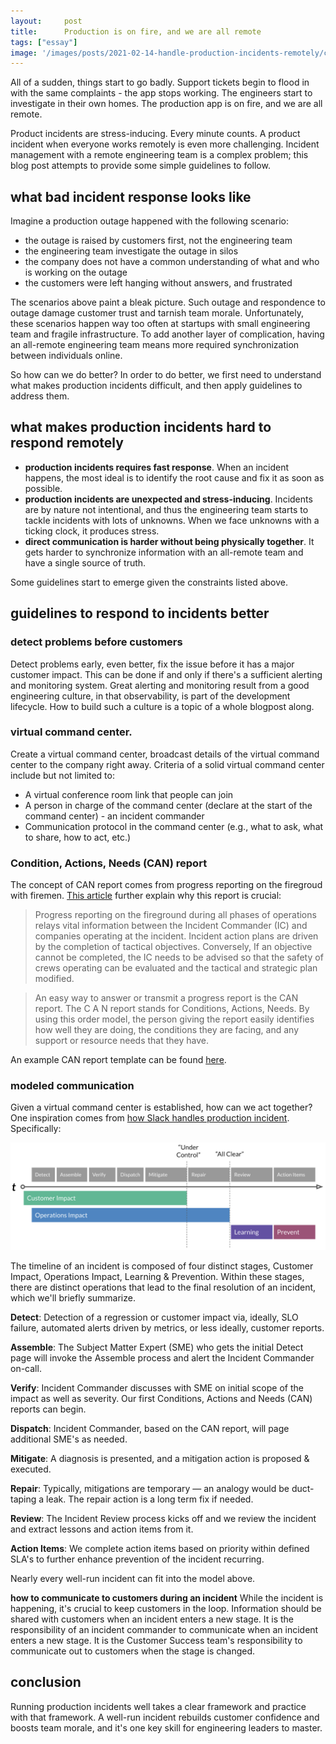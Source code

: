 ```yaml
---
layout:     post
title:      Production is on fire, and we are all remote
tags: ["essay"]
image: '/images/posts/2021-02-14-handle-production-incidents-remotely/cover.svg'
---
```



All of a sudden, things start to go badly. Support tickets begin to flood in with the same complaints - the app stops working.
The engineers start to investigate in their own homes. The production app is on fire, and we are all remote.

Product incidents are stress-inducing. Every minute counts. A product incident when everyone works remotely is even more challenging. Incident management with a remote engineering team is a complex problem; this blog post attempts to provide some simple guidelines to follow.

## what bad incident response looks like

Imagine a production outage happened with the following scenario:

- the outage is raised by customers first, not the engineering team
- the engineering team investigate the outage in silos
- the company does not have a common understanding of what and who is working on the outage
- the customers were left hanging without answers, and frustrated

The scenarios above paint a bleak picture. Such outage and respondence to outage damage customer trust and tarnish team morale. Unfortunately, these scenarios happen way too often at startups with small engineering team and fragile infrastructure. To add another layer of complication, having an all-remote engineering team means more required synchronization between individuals online.

So how can we do better? In order to do better, we first need to understand what makes production incidents difficult, and then apply guidelines to address them.

## what makes production incidents hard to respond remotely

- **production incidents requires fast response**. When an incident happens, the most ideal is to identify the root cause and fix it as soon as possible.
- **production incidents are unexpected and stress-inducing**. Incidents are by nature not intentional, and thus the engineering team starts to tackle incidents with lots of unknowns. When we face unknowns with a ticking clock, it produces stress.
- **direct communication is harder without being physically together**. It gets harder to synchronize information with an all-remote team and have a single source of truth.

Some guidelines start to emerge given the constraints listed above.

## guidelines to respond to incidents better

### detect problems before customers

Detect problems early, even better, fix the issue before it has a major customer impact. This can be done if and only if there's a sufficient alerting and monitoring system. Great alerting and monitoring result from a good engineering culture, in that observability, is part of the development lifecycle. How to build such a culture is a topic of a whole blogpost along.

### virtual command center.

Create a virtual command center, broadcast details of the virtual command center to the company right away. Criteria of a solid virtual command center include but not limited to:

- A virtual conference room link that people can join
- A person in charge of the command center (declare at the start of the command center) - an incident commander
- Communication protocol in the command center (e.g., what to ask, what to share, how to act, etc.)

### Condition, Actions, Needs (CAN) report

The concept of CAN report comes from progress reporting on the firegroud with firemen. [This article](https://www.fireengineering.com/firefighting/drill-of-the-week-progress-reports) further explain why this report is crucial:

> Progress reporting on the fireground during all phases of operations relays vital information between the Incident Commander (IC) and companies operating at the incident. Incident action plans are driven by the completion of tactical objectives. Conversely, If an objective cannot be completed, the IC needs to be advised so that the safety of crews operating can be evaluated and the tactical and strategic plan modified.

> An easy way to answer or transmit a progress report is the CAN report. The C A N report stands for Conditions, Actions, Needs. By using this order model, the person giving the report easily identifies how well they are doing, the conditions they are facing, and any support or resource needs that they have.

An example CAN report template can be found [here](https://github.com/marshallshen/eng-lead-templates/blob/main/incident-management/conditions_actions_needs.md).

### modeled communication

Given a virtual command center is established, how can we act together? One inspiration comes from [how Slack handles production incident](https://slack.engineering/all-hands-on-deck/). Specifically:

![timeline](/images/posts/2021-02-14-handle-production-incidents-remotely/incident.png)


The timeline of an incident is composed of four distinct stages, Customer Impact, Operations Impact, Learning & Prevention. Within these stages, there are distinct operations that lead to the final resolution of an incident, which we'll briefly summarize.

**Detect**: Detection of a regression or customer impact via, ideally, SLO failure, automated alerts driven by metrics, or less ideally, customer reports.

**Assemble**: The Subject Matter Expert (SME) who gets the initial Detect page will invoke the Assemble process and alert the Incident Commander on-call.

**Verify**: Incident Commander discusses with SME on initial scope of the impact as well as severity. Our first Conditions, Actions and Needs (CAN) reports can begin.

**Dispatch**: Incident Commander, based on the CAN report, will page additional SME's as needed.

**Mitigate**: A diagnosis is presented, and a mitigation action is proposed & executed.

**Repair**: Typically, mitigations are temporary — an analogy would be duct-taping a leak. The repair action is a long term fix if needed.

**Review**: The Incident Review process kicks off and we review the incident and extract lessons and action items from it.

**Action Items**: We complete action items based on priority within defined SLA's to further enhance prevention of the incident recurring.

Nearly every well-run incident can fit into the model above.

**how to communicate to customers during an incident**
While the incident is happening, it's crucial to keep customers in the loop. Information should be shared with customers when an incident enters a new stage. It is the responsibility of an incident commander to communicate when an incident enters a new stage. It is the Customer Success team's responsibility to communicate out to customers when the stage is changed.

## conclusion

Running production incidents well takes a clear framework and practice with that framework. A well-run incident rebuilds customer confidence and boosts team morale, and it's one key skill for engineering leaders to master.
